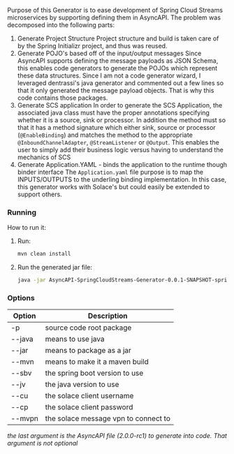 Purpose of this Generator is to ease development of Spring Cloud Streams microservices by supporting defining them in AsyncAPI. The problem was decomposed into the following parts:

1) Generate Project Structure 
Project structure and build is taken care of by the Spring Initializr project, and thus was reused. 
2) Generate POJO's based off of the input/output messages 
Since AsyncAPI supports defining the message payloads as JSON Schema, this enables code generators to generate the POJOs which represent these data structures. Since I am not a code generator wizard, I leveraged dentrassi's java generator and commented out a few lines so that it only generated the message payload objects. That is why this code contains those packages.
3) Generate SCS application 
In order to generate the SCS Application, the associated java class must have the proper annotations specifying whether it is a source, sink or processor. In addition the method must so that it has a method signature which either sink, source or processor (`@EnableBinding`) and matches the method to the appropriate `@InboundChannelAdapter`, `@StreamListener` or `@Output`. This enables the user to simply add their business logic versus having to understand the mechanics of SCS
4) Generate Application.YAML - binds the application to the runtime though binder interface 
The `Application.yaml` file purpose is to map the INPUTS/OUTPUTS to the underling binding implementation. In this case, this generator works with Solace's but could easily be extended to support others. 

### Running
How to run it: 
1) Run:

    ```sh
    mvn clean install
    ```
2) Run the generated jar file:

    ```sh
    java -jar AsyncAPI-SpringCloudStreams-Generator-0.0.1-SNAPSHOT-spring-boot.jar --p="com.solace.spring.cloud.streams.test" --java --jar --mvn --sbv=2.1.4.RELEASE --jv=1.8 --cu=solace-cloud-client --cp=XXXXXXXXXXXXXXXX --mvpn=msgvpn No-Yelling-Processor.yaml
    ```

### Options

Option | Description
-------|-----------------------------------------------------------
-p     | source code root package
--java | means to use java
--jar  | means to package as a jar
--mvn  | means to make it a maven build
--sbv  | the spring boot version to use 
--jv   | the java version to use 
--cu   | the solace client username
--cp   | the solace client password
--mvpn | the solace message vpn to connect to 

*the last argument is the AsyncAPI file (2.0.0-rc1) to generate into code.  That argument is not optional*